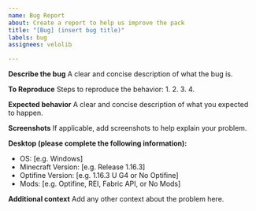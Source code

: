 ```yaml
---
name: Bug Report
about: Create a report to help us improve the pack
title: "[Bug] (insert bug title)"
labels: bug
assignees: velolib

---
```


**Describe the bug**
A clear and concise description of what the bug is.

**To Reproduce**
Steps to reproduce the behavior:
1. 
2. 
3. 
4. 

**Expected behavior**
A clear and concise description of what you expected to happen.

**Screenshots**
If applicable, add screenshots to help explain your problem.

**Desktop (please complete the following information):**
 - OS: [e.g. Windows]
 - Minecraft Version: [e.g. Release 1.16.3]
 - Optifine Version: [e.g. 1.16.3 U G4 or No Optifine]
 - Mods: [e.g. Optifine, REI, Fabric API, or No Mods]

**Additional context**
Add any other context about the problem here.
